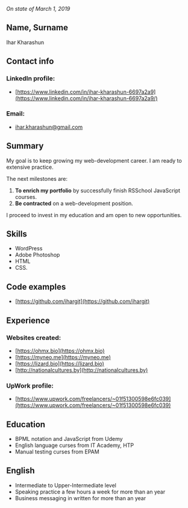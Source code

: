 *On state of March 1, 2019*

## Name, Surname
Ihar Kharashun

## Contact info

### LinkedIn profile:

* [https://www.linkedin.com/in/ihar-kharashun-6697a2a9](https://www.linkedin.com/in/ihar-kharashun-6697a2a9/)

### Email:

* [ihar.kharashun@gmail.com](ihar.kharashun@gmail.com)


## Summary

My goal is to keep growing my web-development career. 
I am ready to extensive practice. 

The next milestones are:

1. **To enrich my portfolio** by successfully finish RSSchool JavaScript courses.
2. **Be contracted** on a web-development position.

I proceed to invest in my education and am open to new opportunities.
		
		
## Skills

* WordPress
* Adobe Photoshop
* HTML
* CSS.


## Code examples

* [https://github.com/ihargit](https://github.com/ihargit)


## Experience

### Websites created:

* [https://ohmx.bio](https://ohmx.bio)
* [https://myneo.me](https://myneo.me)
* [https://lizard.bio](https://lizard.bio)
* [http://nationalcultures.by](http://nationalcultures.by)

### UpWork profile:

* [https://www.upwork.com/freelancers/~01f51300598e6fc039](https://www.upwork.com/freelancers/~01f51300598e6fc039)


## Education

* BPML notation and JavaScript from Udemy
* English language curses from IT Academy, HTP
* Manual testing curses from EPAM	


## English

* Intermediate to Upper-Intermediate level
* Speaking practice a few hours a week for more than an year
* Business messaging in written for more than an year

